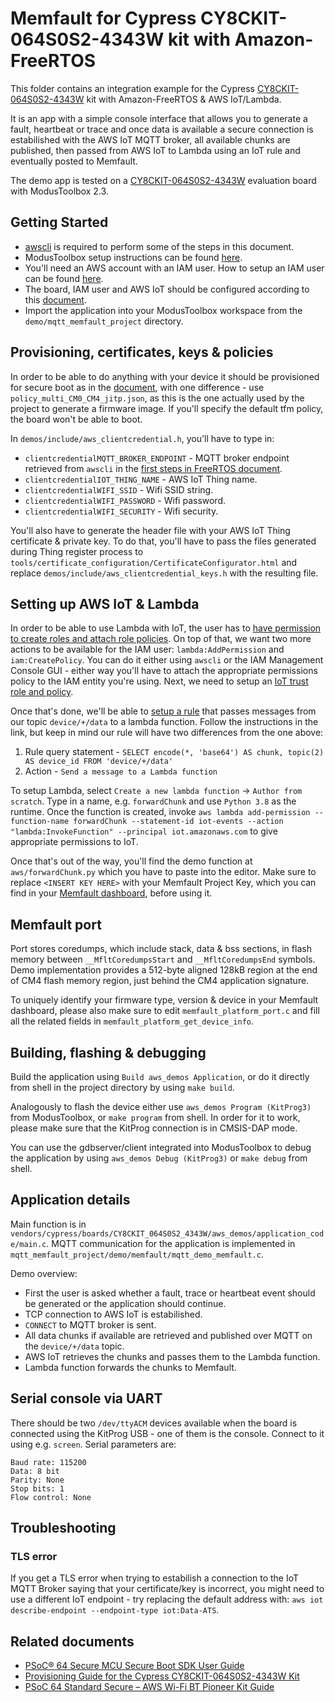 # Memfault for Cypress CY8CKIT-064S0S2-4343W kit with Amazon-FreeRTOS

This folder contains an integration example for the Cypress [CY8CKIT-064S0S2-4343W](https://www.cypress.com/documentation/development-kitsboards/psoc-64-standard-secure-aws-wi-fi-bt-pioneer-kit-cy8ckit) kit with Amazon-FreeRTOS & AWS IoT/Lambda. 

It is an app with a simple console interface that allows you to generate a fault, heartbeat or trace and once data is available a secure connection is estabilished with the AWS IoT MQTT broker, all available chunks are published, then passed from AWS IoT to Lambda using an IoT rule and eventually posted to Memfault. 

The demo app is tested on a [CY8CKIT-064S0S2-4343W](https://www.cypress.com/documentation/development-kitsboards/psoc-64-standard-secure-aws-wi-fi-bt-pioneer-kit-cy8ckit) evaluation board with ModusToolbox 2.3.

## Getting Started

- [awscli](https://docs.aws.amazon.com/cli/latest/userguide/install-cliv2.html) is required to perform some of the steps in this document.
- ModusToolbox setup instructions can be found [here](https://docs.aws.amazon.com/freertos/latest/userguide/getting_started_cypress_psoc64.html).
- You'll need an AWS account with an IAM user. How to setup an IAM user can be found [here](https://docs.aws.amazon.com/IAM/latest/UserGuide/id_users_create.html).
- The board, IAM user and AWS IoT should be configured according to this [document](https://docs.aws.amazon.com/freertos/latest/userguide/freertos-prereqs.html).
- Import the application into your ModusToolbox workspace from the `demo/mqtt_memfault_project` directory.

## Provisioning, certificates, keys & policies

In order to be able to do anything with your device it should be provisioned for secure boot as in the [document](https://community.cypress.com/docs/DOC-20043), with one difference - use `policy_multi_CM0_CM4_jitp.json`, as this is the one actually used by the project to generate a firmware image. If you'll specify the default tfm policy, the board won't be able to boot.

In `demos/include/aws_clientcredential.h`, you'll have to type in:
- `clientcredentialMQTT_BROKER_ENDPOINT` - MQTT broker endpoint retrieved from `awscli` in the [first steps in FreeRTOS document](https://docs.aws.amazon.com/freertos/latest/userguide/freertos-prereqs.html).
- `clientcredentialIOT_THING_NAME` - AWS IoT Thing name.
- `clientcredentialWIFI_SSID` - Wifi SSID string.
- `clientcredentialWIFI_PASSWORD` - Wifi password.
- `clientcredentialWIFI_SECURITY` - Wifi security.

You'll also have to generate the header file with your AWS IoT Thing certificate & private key. To do that, you'll have to pass the files generated during Thing register process to `tools/certificate_configuration/CertificateConfigurator.html` and replace `demos/include/aws_clientcredential_keys.h` with the resulting file.

## Setting up AWS IoT & Lambda

In order to be able to use Lambda with IoT, the user has to [have permission to create roles and attach role policies](https://docs.aws.amazon.com/IAM/latest/UserGuide/id_roles_create_for-service.html). On top of that, we want two more actions to be available for the IAM user: `lambda:AddPermission` and `iam:CreatePolicy`. You can do it either using `awscli` or the IAM Management Console GUI - either way you'll have to attach the appropriate permissions policy to the IAM entity you're using. Next, we need to setup an [IoT trust role and policy](https://docs.aws.amazon.com/iot/latest/developerguide/iot-create-role.html). 

Once that's done, we'll be able to [setup a rule](https://docs.aws.amazon.com/iot/latest/developerguide/iot-repub-rule.html) that passes messages from our topic `device/+/data` to a lambda function. Follow the instructions in the link, but keep in mind our rule will have two differences from the one above:
1) Rule query statement - `SELECT encode(*, 'base64') AS chunk, topic(2) AS device_id FROM 'device/+/data'`
2) Action - `Send a message to a Lambda function`

To setup Lambda, select `Create a new lambda function` -> `Author from scratch`. Type in a name, e.g. `forwardChunk` and  use `Python 3.8` as the runtime. Once the function is created, invoke `aws lambda add-permission --function-name forwardChunk --statement-id iot-events --action "lambda:InvokeFunction" --principal iot.amazonaws.com` to give appropriate permissions to IoT.

Once that's out of the way, you'll find the demo function at `aws/forwardChunk.py` which you have to paste into the editor. Make sure to replace `<INSERT KEY HERE>` with your Memfault Project Key, which you can find in your [Memfault dashboard](https://app.memfault.com), before using it.

## Memfault port

Port stores coredumps, which include stack, data & bss sections, in flash memory between `__MfltCoredumpsStart` and `__MfltCoredumpsEnd` symbols. Demo implementation provides a 512-byte aligned 128kB region at the end of CM4 flash memory region, just behind the CM4 application signature.

To uniquely identify your firmware type, version & device in your Memfault dashboard, please also make sure to edit `memfault_platform_port.c` and fill all the related fields in `memfault_platform_get_device_info`.

## Building, flashing & debugging

Build the application using `Build aws_demos Application`, or do it directly from shell in the project directory by using `make build`. 

Analogously to flash the device either use `aws_demos Program (KitProg3)` from ModusToolbox, or `make program` from shell. In order for it to work, please make sure that the KitProg connection is in CMSIS-DAP mode.

You can use the gdbserver/client integrated into ModusToolbox to debug the application by using `aws_demos Debug (KitProg3)` or `make debug` from shell.

## Application details

Main function is in `vendors/cypress/boards/CY8CKIT_064S0S2_4343W/aws_demos/application_code/main.c`. MQTT communication for the application is implemented in `mqtt_memfault_project/demo/memfault/mqtt_demo_memfault.c`. 

Demo overview:
- First the user is asked whether a fault, trace or heartbeat event should be generated or the application should continue.
- TCP connection to AWS IoT is estabilished.
- `CONNECT` to MQTT broker is sent.
- All data chunks if available are retrieved and published over MQTT on the `device/+/data` topic.
- AWS IoT retrieves the chunks and passes them to the Lambda function.
- Lambda function forwards the chunks to Memfault.

## Serial console via UART

There should be two `/dev/ttyACM` devices available when the board is connected using the KitProg USB - one of them is the console. Connect to it using e.g. `screen`. Serial parameters are:
```
Baud rate: 115200
Data: 8 bit
Parity: None
Stop bits: 1
Flow control: None
```

## Troubleshooting

### TLS error

If you get a TLS error when trying to estabilish a connection to the IoT MQTT Broker saying that your certificate/key is incorrect, you might need to use a different IoT endpoint - try replacing the default address with: `aws iot describe-endpoint --endpoint-type iot:Data-ATS`.

## Related documents

- [PSoC® 64 Secure MCU Secure Boot SDK User Guide](https://www.cypress.com/documentation/software-and-drivers/psoc-64-secure-mcu-secure-boot-sdk-user-guide)
- [Provisioning Guide for the Cypress CY8CKIT-064S0S2-4343W Kit](https://community.cypress.com/t5/Resource-Library/Provisioning-Guide-for-the-Cypress-CY8CKIT-064S0S2-4343W-Kit/ta-p/252469)
- [PSoC 64 Standard Secure – AWS Wi-Fi BT Pioneer Kit Guide](https://www.cypress.com/file/509676/download)
